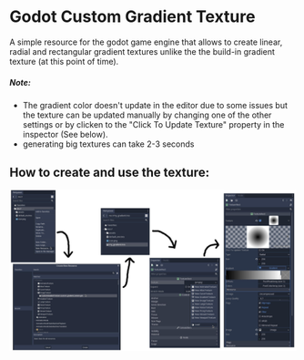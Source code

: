 # Godot Custom Gradient Texture

A simple resource for the godot game engine that allows to create linear, radial and rectangular gradient textures unlike the the build-in gradient texture (at this point of time).

##### Note:

- The gradient color doesn't update in the editor due to some issues but the texture can be updated manually by changing one of the other settings or by clicken to the "Click To Update Texture" property in the inspector (See below).
- generating big textures can take 2-3 seconds

## How to create and use the texture:
![See info.jpg](info.jpg)
